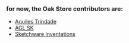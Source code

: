### for now, the Oak Store contributors are:

- [Aquiles Trindade](https://github.com/aquilesTrindade/)
- [AGL SK](https://github.com/aglsk)
- [Sketchware Inventations](https://github.com/skinvent)
